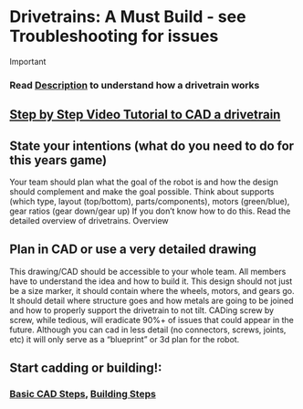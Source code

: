 # Drivetrains: A Must Build - see Troubleshooting for issues 
> [!IMPORTANT]
> ### Read [Description](Description.md) to understand how a drivetrain works
## [Step by Step Video Tutorial to CAD a drivetrain](https://drive.google.com/file/d/15YNamQJwriS7e753XB4Z8V8ZBt-ll3Hs/view?usp=sharing)
## State your intentions (what do you need to do for this years game)
Your team should plan what the goal of the robot is and how the design should complement and make the goal possible. Think about supports (which type, layout (top/bottom), parts/components), motors (green/blue), gear ratios (gear down/gear up)
If you don’t know how to do this. Read the detailed overview of drivetrains. Overview
## Plan in CAD or use a very detailed drawing
This drawing/CAD should be accessible to your whole team. All members have to understand the idea and how to build it. This design should not just be a size marker, it should contain where the wheels, motors, and gears go. It should detail where structure goes and how metals are going to be joined and how to properly support the drivetrain to not tilt. CADing screw by screw, while tedious, will eradicate 90%+ of issues that could appear in the future. Although you can cad in less detail (no connectors, screws, joints, etc) it will only serve as a “blueprint” or 3d plan for the robot.
## Start cadding or building!:
### [Basic CAD Steps](Cadding.md), [Building Steps](Building.md)
